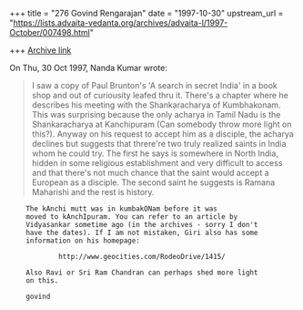 +++
title = "276 Govind Rengarajan"
date = "1997-10-30"
upstream_url = "https://lists.advaita-vedanta.org/archives/advaita-l/1997-October/007498.html"

+++
[Archive link](https://lists.advaita-vedanta.org/archives/advaita-l/1997-October/007498.html)

On Thu, 30 Oct 1997, Nanda Kumar wrote:

> I saw a copy of Paul Brunton's 'A search in secret India' in a book shop
> and out of curiousity leafed thru it. There's a chapter where he
> describes his meeting with the Shankaracharya of Kumbhakonam. This
> was surprising because the only acharya in Tamil Nadu is the
> Shankaracharya at Kanchipuram (Can somebody throw more light on
> this?). Anyway on his request to accept him as a disciple, the acharya
> declines but suggests that threre're two truly realized saints in India
> whom he could try. The first he says is somewhere in North India, hidden
> in some religious establishment and very difficult to access and that
> there's not much chance that the saint would accept a European as a
> disciple. The second saint he suggests is Ramana Maharishi and the rest
> is history.
>
        The kAnchi mutt was in kumbakONam before it was
        moved to kAnchIpuram. You can refer to an article by
        Vidyasankar sometime ago (in the archives - sorry I don't
        have the dates). If I am not mistaken, Giri also has some
        information on his homepage:

                http://www.geocities.com/RodeoDrive/1415/

        Also Ravi or Sri Ram Chandran can perhaps shed more light
        on this.

        govind

